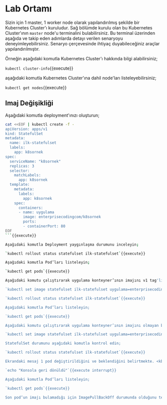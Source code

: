 # Lab Ortamı

Sizin için 1 master, 1 worker node olarak yapılandırılmış şekilde bir Kubernetes Cluster'ı kuruludur. Sağ bölümde kurulu olan bu Kubernetes Cluster'ının `master` node'u terminalini bulabilirsiniz. Bu terminal üzerinden aşağıda ve takip eden adımlarda detayı verilen senaryoyu deneyimleyebilirsiniz. Senaryo çerçevesinde ihtiyaç duyabileceğiniz araçlar yapılandırılmıştır.

Örneğin aşağıdaki komutla Kubernetes Cluster'ı hakkında bilgi alabilirsiniz;

`kubectl cluster-info`{{execute}}

aşağıdaki komutla Kubernetes Cluster'ına dahil node'ları listeleyebilirsiniz;

`kubectl get nodes`{{execute}}

## Imaj Değişikliği

Aşağıdaki komutla deployment'ınızı oluşturun;

```bash
cat <<EOF | kubectl create -f -
apiVersion: apps/v1
kind: StatefulSet
metadata:
  name: ilk-statefulset
  labels:
    app: k8sornek
spec:
  serviceName: "k8sornek"
  replicas: 3
  selector:
    matchLabels:
      app: k8sornek
  template:
    metadata:
      labels:
        app: k8sornek
    spec:
      containers:
      - name: uygulama
        image: enterprisecodingcom/k8sornek
        ports:
        - containerPort: 80
EOF
```{{execute}}

Aşağıdaki komutla Deployment yaygınlaşma durumunu inceleyin;

`kubectl rollout status statefulset ilk-statefulset`{{execute}}

Aşağıdaki komutla Pod’ları listeleyin;

`kubectl get pods`{{execute}}

Aşağıdaki komutu çalıştırarak uygulama konteyner’ının imajını v1 tag'li imaj ile değiştirin;

`kubectl set image statefulset ilk-statefulset uygulama=enterprisecodingcom/k8sornek:v1 --record`{{execute}}

`kubectl rollout status statefulset ilk-statefulset`{{execute}}

Aşağıdaki komutla Pod’ları listeleyin;

`kubectl get pods`{{execute}}

Aşağıdaki komutu çalıştırarak uygulama konteyner’ının imajını olmayan bir imaj ile değiştirin;

`kubectl set image statefulset ilk-statefulset uygulama=enterprisecodingcom/k8sornek:v6 --record`{{execute}}

StatefulSet durumunu aşağıdaki komutla kontrol edin;

`kubectl rollout status statefulset ilk-statefulset`{{execute}}

Ekrandaki mesaj 1 pod değiştirildiğini ve beklendiğini belirtmekte. <kbd>Ctrl</kbd>+<kbd>C</kbd> ile bu ekrandan çıkabilirsiniz.

`echo "Konsola geri dönüldü"`{{execute interrupt}}

Aşağıdaki komutla Pod’ları listeleyin;

`kubectl get pods`{{execute}}

Son pod’un imajı bulamadığı için ImagePullBackOff durumunda olduğunu teyit edin.